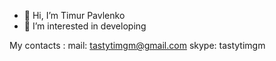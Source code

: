- 👋 Hi, I’m Timur Pavlenko
- 👀 I’m interested in developing

My contacts : 
mail: tastytimgm@gmail.com
skype: tastytimgm



